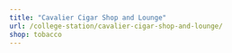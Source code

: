 ```yaml
---
title: "Cavalier Cigar Shop and Lounge"
url: /college-station/cavalier-cigar-shop-and-lounge/
shop: tobacco
---
```

